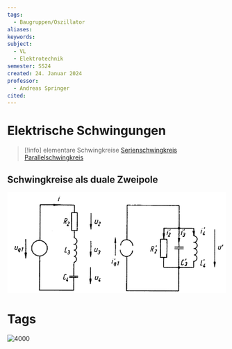 ```yaml
---
tags:
  - Baugruppen/Oszillator
aliases: 
keywords: 
subject:
  - VL
  - Elektrotechnik
semester: SS24
created: 24. Januar 2024
professor:
  - Andreas Springer
cited:
---
```

 

# Elektrische Schwingungen

> [!info] elementare Schwingkreise
> [Serienschwingkreis](Serienschwingkreis.md)
> [Parallelschwingkreis](Parallelschwingkreis.md)

## Schwingkreise als duale Zweipole

![invert_dark](assets/dualZP_SK.png)

# Tags

![4000](../Mathematik/mathe%20(4)/assets/Schwingkreise%202024-01-17%2009.08.32.excalidraw)